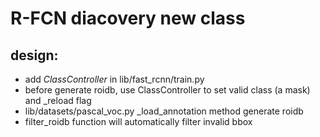 # R-FCN diacovery new class
## design:
+ add *ClassController* in lib/fast_rcnn/train.py
+ before generate roidb, use ClassController to set valid class (a mask) and \_reload flag
+ lib/datasets/pascal_voc.py \_load_annotation method generate roidb
+ filter_roidb function will automatically filter invalid bbox